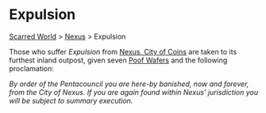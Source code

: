 # Expulsion 
[Scarred World](./scarred-world.md) > [Nexus](./city.md) > Expulsion

Those who suffer *Expulsion* from [Nexus, City of Coins](./city.md) are taken to its furthest inland outpost, given seven [Poof Wafers](./poof.md) and the following proclamation:

*By order of the Pentacouncil you are here-by banished, now and forever, from the City of Nexus. If you are again found within Nexus' jurisdiction you will be subject to summary execution.*

